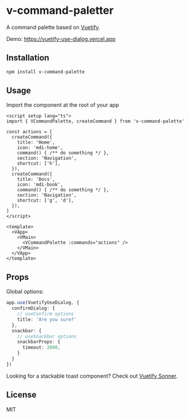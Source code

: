 # v-command-paletter

A command palette based on [Vuetify](https://next.vuetifyjs.com).

Demo: https://vuetify-use-dialog.vercel.app

## Installation

```bash
npm install v-command-palette
```

## Usage

Import the component at the root of your app

```vue
<script setup lang="ts">
import { VCommandPalette, createCommand } from 'v-command-palette'

const actions = [
  createCommand({
    title: 'Home',
    icon: 'mdi-home',
    command() { /** do something */ },
    section: 'Navigation',
    shortcut: ['h'],
  }),
  createCommand({
    title: 'Docs',
    icon: 'mdi-book',
    command() { /** do something */ },
    section: 'Navigation',
    shortcut: ['g', 'd'],
  }),
]
</script>

<template>
  <VApp>
    <VMain>
      <VCommandPalette :commands="actions" />
    </VMain>
  </VApp>
</template>
```

## Props

Global options:

```ts
app.use(VuetifyUseDialog, {
  confirmDialog: {
    // useConfirm options
    title: 'Are you sure?'
  },
  snackbar: {
    // useSnackbar options
    snackbarProps: {
      timeout: 2000,
    }
  }
})
```

Looking for a stackable toast component? Check out [Vuetify Sonner](https://vuetify-sonner.vercel.app).

## License

MIT

